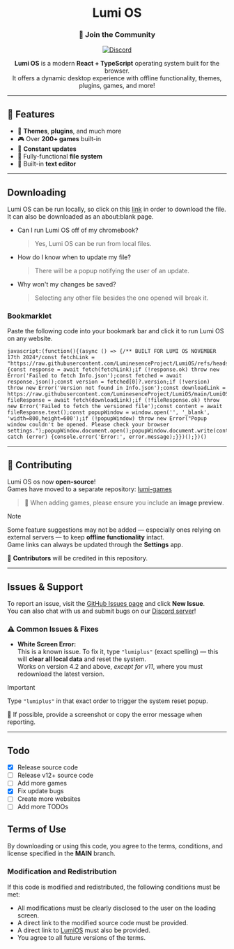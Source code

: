 <div align="center">

# Lumi OS

### 🚀 Join the Community  
[![Discord](https://raw.githubusercontent.com/LuminesenceProject/LumiOS/refs/heads/main/images/discord.png)](https://discord.gg/TyacaNY3GK)

**Lumi OS** is a modern **React + TypeScript** operating system built for the browser.  
It offers a dynamic desktop experience with offline functionality, themes, plugins, games, and more!

</div>

---

## 🧰 Features

- 🎨 **Themes**, **plugins**, and much more  
- 🎮 Over **200+ games** built-in  
- 🔄 **Constant updates**  
- 📁 Fully-functional **file system**  
- 📝 Built-in **text editor**

---

## Downloading

Lumi OS can be run locally, so click on this [link](https://raw.githubusercontent.com/LuminesenceProject/LumiOS/main/LumiOS.v12.5.html) in order to download the file. It can also be downloaded as an about:blank page.
- Can I run Lumi OS off of my chromebook?
	> Yes, Lumi OS can be run from local files.
- How do I know when to update my file?
	> There will be a popup notifying the user of an update.
- Why won't my changes be saved?
	> Selecting any other file besides the one opened will break it.

### Bookmarklet

Paste the following code into your bookmark bar and click it to run Lumi OS on any website.
```
javascript:(function(){(async () => {/** BUILT FOR LUMI OS NOVEMBER 17th 2024*/const fetchLink = "https://raw.githubusercontent.com/LuminesenceProject/LumiOS/refs/heads/main/Info.json";try {const response = await fetch(fetchLink);if (!response.ok) throw new Error('Failed to fetch Info.json');const fetched = await response.json();const version = fetched[0]?.version;if (!version) throw new Error('Version not found in Info.json');const downloadLink = https://raw.githubusercontent.com/LuminesenceProject/LumiOS/main/LumiOS.v${version}.html;const fileResponse = await fetch(downloadLink);if (!fileResponse.ok) throw new Error('Failed to fetch the versioned file');const content = await fileResponse.text();const popupWindow = window.open('', '_blank', 'width=800,height=600');if (!popupWindow) throw new Error("Popup window couldn't be opened. Please check your browser settings.");popupWindow.document.open();popupWindow.document.write(content);popupWindow.document.close();} catch (error) {console.error('Error:', error.message);}})();})()
```
---

## 🤝 Contributing

Lumi OS os now **open-source**!  
Games have moved to a separate repository: [lumi-games](https://github.com/LuminesenceProject/lumi-games)

> 📝 When adding games, please ensure you include an **image preview**.

> [!NOTE]  
> Some feature suggestions may not be added — especially ones relying on external servers — to keep **offline functionality** intact.  
> Game links can always be updated through the **Settings** app.

👑 **Contributors** will be credited in this repository.

---

## Issues & Support

To report an issue, visit the [GitHub Issues page](https://github.com/LuminesenceProject/LumiOS/issues) and click **New Issue**.  
You can also chat with us and submit bugs on our [Discord server](https://discord.gg/TyacaNY3GK)!

### ⚠️ Common Issues & Fixes

- **White Screen Error:**  
  This is a known issue. To fix it, type `"lumiplus"` (exact spelling) — this will **clear all local data** and reset the system.  
  Works on version 4.2 and above, *except for v11*, where you must redownload the latest version.

> [!IMPORTANT]  
> Type `"lumiplus"` in that exact order to trigger the system reset popup.

📸 If possible, provide a screenshot or copy the error message when reporting.

---

## Todo

- [x] Release source code
- [ ] Release v12+ source code
- [ ] Add more games
- [x] Fix update bugs
- [ ] Create more websites
- [ ] Add more TODOs

## Terms of Use

By downloading or using this code, you agree to the terms, conditions, and license specified in the **MAIN** branch.

### Modification and Redistribution  
If this code is modified and redistributed, the following conditions must be met:  
- All modifications must be clearly disclosed to the user on the loading screen.  
- A direct link to the modified source code must be provided.
- A direct link to [LumiOS](https://github.com/LuminesenceProject/LumiOS) must also be provided.
- You agree to all future versions of the terms.
